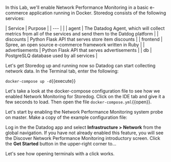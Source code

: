 In this Lab, we'll enable Network Performance Monitoring in a basic e-commerce application running in Docker. Storedog consists of the following services:

| Service        | Purpose |
| ---            |         |
| agent          | The Datadog Agent, which will collect metrics from all of the services and send them to the Datdog platform |
| discounts      | Python Flask API that serves store item discounts |
| frontend       | Spree, an open source e-commerce framework written in Ruby |
| advertisements | Python Flask API that serves advertisements |
| db             | PostgreSLQ database used by all services |

Let's get Storedog up and running now so Datadog can start collecting network data. In the Terminal tab, enter the following:

`docker-compose up -d`{{execute}}

Let's take a look at the docker-compose configuration file to see how we enabled Network Monitoring for Storedog. Click on the IDE tab and give it a few seconds to load. Then open the file `docker-compose.yml`{{open}}.

Let's start by enabling the Network Performance Monitoring system probe on master. Make a copy of the example configuration file:

Log in the the Datadog app and select **Infrastructure > Network** from the global navigation. If you have not already enabled this feature, you will see the Discover Network Performance Monitoring introductory screen. Click the **Get Started** button in the upper-right corner to...

Let's see how opening terminals with a click works.